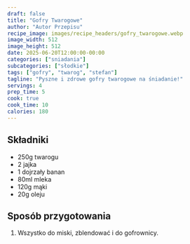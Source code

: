 ```yaml
---
draft: false
title: "Gofry Twarogowe"
author: "Autor Przepisu"
recipe_image: images/recipe_headers/gofry_twarogowe.webp
image_width: 512
image_height: 512
date: 2025-06-20T12:00:00-00:00
categories: ["sniadania"]
subcategories: ["słodkie"]
tags: ["gofry", "twarog", "stefan"]
tagline: "Pyszne i zdrowe gofry twarogowe na śniadanie!"
servings: 4
prep_time: 5
cook: true
cook_time: 10
calories: 180
---
```


## Składniki
- 250g twarogu
- 2 jajka
- 1 dojrzały banan
- 80ml mleka
- 120g mąki
- 20g oleju

## Sposób przygotowania
1. Wszystko do miski, zblendować i do gofrownicy.
